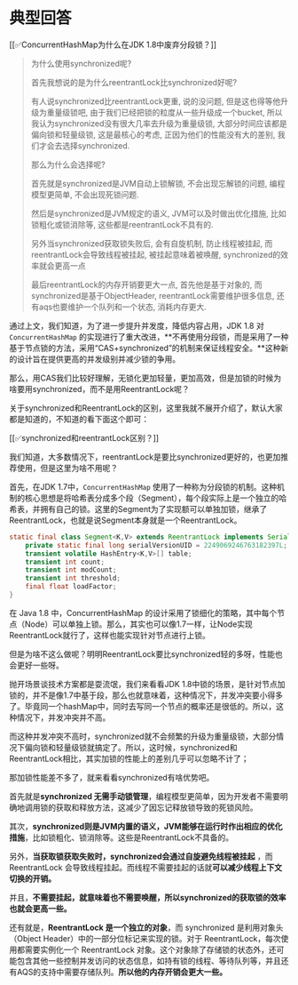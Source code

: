 # 典型回答


[[✅ConcurrentHashMap为什么在JDK 1.8中废弃分段锁？]]


> 为什么使用synchronized呢?
> 
> 首先我想说的是为什么reentrantLock比synchronized好呢?
> 
> 有人说synchronized比reentrantLock更重, 说的没问题, 但是这也得等他升级为重量级锁吧, 由于我们已经把锁的粒度从一些升级成一个bucket, 所以我认为synchronized没有很大几率去升级为重量级锁, 大部分时间应该都是偏向锁和轻量级锁, 这是最核心的考虑, 正因为他们的性能没有大的差别, 我们才会去选择synchronized.
> 
> 那么为什么会选择呢?
> 
> 首先就是synchronized是JVM自动上锁解锁, 不会出现忘解锁的问题, 编程模型更简单, 不会出现死锁问题.
> 
> 然后是synchronized是JVM规定的语义, JVM可以及时做出优化措施, 比如锁粗化或锁消除等, 这些都是reentrantLock不具有的.
> 
> 另外当synchronized获取锁失败后, 会有自旋机制, 防止线程被挂起, 而reentrantLock会导致线程被挂起, 被挂起意味着被唤醒, synchronized的效率就会更高一点
> 
> 最后reentrantLock的内存开销要更大一点, 首先他是基于对象的, 而synchronized是基于ObjectHeader, reentrantLock需要维护很多信息, 还有aqs也要维护一个队列和一个状态, 消耗内存更大.


通过上文，我们知道，为了进一步提升并发度，降低内容占用，JDK 1.8 对 `ConcurrentHashMap` 的实现进行了重大改进，**不再使用分段锁，而是采用了一种基于节点锁的方法，采用“CAS+synchronized”的机制来保证线程安全。**这种新的设计旨在提供更高的并发级别并减少锁的争用。



那么，用CAS我们比较好理解，无锁化更加轻量，更加高效，但是加锁的时候为啥要用synchronized，而不是用ReentrantLock呢？



关于synchronized和ReentrantLock的区别，这里我就不展开介绍了，默认大家都是知道的，不知道的看下面这个即可：



[[✅synchronized和reentrantLock区别？]]



我们知道，大多数情况下，reentrantLock是要比synchronized更好的，也更加推荐使用，但是这里为啥不用呢？



首先，在JDK 1.7中，`ConcurrentHashMap` 使用了一种称为分段锁的机制。这种机制的核心思想是将哈希表分成多个段（Segment），每个段实际上是一个独立的哈希表，并拥有自己的锁。这里的Segment为了实现额可以单独加锁，继承了ReentrantLock，也就是说Segment本身就是一个ReentrantLock。



```java
static final class Segment<K,V> extends ReentrantLock implements Serializable {
    private static final long serialVersionUID = 2249069246763182397L;
    transient volatile HashEntry<K,V>[] table;
    transient int count;
    transient int modCount;
    transient int threshold;
    final float loadFactor;
}
```





在 Java 1.8 中，ConcurrentHashMap 的设计采用了锁细化的策略，其中每个节点（Node）可以单独上锁。那么，其实也可以像1.7一样，让Node实现ReentrantLock就行了，这样也能实现针对节点进行上锁。



但是为啥不这么做呢？明明ReentrantLock要比synchronized轻的多呀，性能也会更好一些呀。



抛开场景谈技术方案都是耍流氓，我们来看看JDK 1.8中锁的场景，是针对节点加锁的，并不是像1.7中基于段，那么也就意味着，这种情况下，并发冲突要小得多了。毕竟同一个hashMap中，同时去写同一个节点的概率还是很低的。所以，这种情况下，并发冲突并不高。



而这种并发冲突不高时，synchronized就不会频繁的升级为重量级锁，大部分情况下偏向锁和轻量级锁就搞定了。所以，这时候，synchronized和ReentrantLock相比，其实加锁的性能上的差别几乎可以忽略不计了；



那加锁性能差不多了，就来看看synchronized有啥优势吧。



首先就是**synchronized 无需手动锁管理**，编程模型更简单，因为开发者不需要明确地调用锁的获取和释放方法，这减少了因忘记释放锁导致的死锁风险。



其次，**synchronized则是JVM内置的语义，JVM能够在运行时作出相应的优化措施**，比如锁粗化、锁消除等。这些是ReentrantLock不具备的。



另外，**当获取锁获取失败时，synchronized会通过自旋避免线程被挂起** ，而ReentrantLock 会导致线程挂起。而线程不需要挂起的话就**可以减少线程上下文切换的开销。**



并且，**不需要挂起，就意味着也不需要唤醒，所以synchronized的获取锁的效率也就会更高一些。**



还有就是，**ReentrantLock 是一个独立的对象**，而 synchronized 是利用对象头（Object Header）中的一部分位标记来实现的锁。对于 ReentrantLock，每次使用都需要实例化一个 ReentrantLock 对象。这个对象除了存储锁的状态外，还可能包含其他一些控制并发访问的状态信息，如持有锁的线程、等待队列等，并且还有AQS的支持中需要存储队列。**所以他的内存开销会更大一些。**

